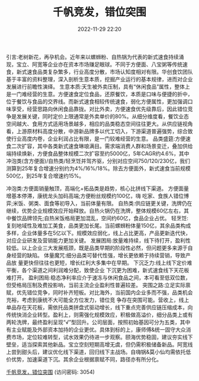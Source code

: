 ﻿---
title: 千帆竞发，错位突围
date: 2022-11-29 22:20
tags:
- 新式速食行业
updated: 
---

引言:老树新花，再孕机会。近年来以螺蛳粉、自热锅为代表的新式速食持续涌现，宝立、阿宽等企业亦在资本市场赚足眼球。不同于方便面、八宝粥等传统速食，新式速食品类复杂繁多，行业高度分散，市场认知度相对有限。华创食饮团队基于丰富的资料整理，深入剖析生意本质，挖掘产业运行的基本规律，进而对企业发展进行前瞻性演绎。
生意本质:天生被外卖压制，具有“休闲食品”属性，整体上是一门难经营的生意。方便速食定位食品，还原餐饮，本质是口味与便捷的折中，位于餐饮与食品的交界线。而新式速食相较传统速食，弱化方便属性，更加强调口味享受，经营思路向休闲食品靠拢。对比外卖，方便速食优先级靠后，因此错位竞争是发展关键，同时定价上限通常是外卖单价的80%。从细分维度看，餐饮业态空间越大、食用方式适用场景越多，相应的品类稳态空间往往更大。从供应链视角看，上游原材料高度分散，中游新品牌多以代工切入，下游渠道普遍强势，综合致使行业高度内卷，企业利润占比有限，是一门较难经营的生意。
品类盛筵:方便速食二次扩容，其中各类新式速食琳琅满目。需求端消费人群和场景变迁，叠加供给端持续焕新，方便食品整体规模二次扩容至约5000亿，5年CAGR约4.6%，其中冲泡类(含方便面)/自热类/轻烹饪并驾齐驱，分别对应空间750/120/230亿，我们测算到25年复合增速分别约为4%/16%/18%。除去方便面外，新式速食当前规模500亿，到25年复合增速约15%。
<!-- more -->
冲泡类:方便面销量触顶，高端化+拓品类是趋势，核心比拼线下渠道。
方便面量增基本停滞，康统龙头加码高端;方便粉丝规模约100亿，嗨
吃家、食族人错位博弈;米饭、粥类、面食等初导入，当前体量有限。
自热类:供应链更关键，洗牌仍在继续，优势企业规模效应开始释放。自热火锅仍在洗牌，整体规模60亿左右，其中餐饮品牌领先;自热米饭格局更加混乱，空间约60亿，食品企业占优。
轻烹饪:复刻地域性及难加工美食，品类更加长尾。当前螺蛳粉体量150亿，其余品类构成多样，企业体量多在5亿以下。规模效应弱化，线上占比更高，产品更新迭代快，对应企业研发及营销能力更加关键。
发展困局:放量难持续，线下待打开，盈利性较低。以上企业三大发展瓶颈，既是品类早期的阶段性必然，但问题更多来源于自身经营的缺陷。
体量魔咒:细分品类可替代性强，增长更依赖于持续营销，导致产品放
量更快但往往也更短，增长红利大多集中在早期。
下沉乏力:线上线下定价难平衡，各个渠道之间利润难分配，致使企业
下沉更为困难，新式速食线下天花板难打开。
盈利困局:稳态净利率应介于速冻与休闲食品之间，本可看至低双位数，
但受格局压制及费投影响，当前主流企业盈利性普遍较差。
突围之路:立足实际禀赋，优先错位竞争，同时补齐短板。对比海外，当前国内企业多而不强，品类机会充裕，考虑到康统不大可能全方位发力，错位竞
争存在突围可能。营收上，线上单品存在天花板，需依托品类拼盘式驱动增长，线下重点完善供应链压缩成本，向传统快消企业转型。盈利上，则需强化规模效应，积极做高溢价，细分品类上或有两轮洗牌，最终盈利呈现“√”型回升。公司层面，按照初始基因可分为五类，其中有主业赋能及外部资本加持的企业更优。具体到标的上，康师傅&统一固守大众消费市场，定位较难转型，试水效果仍待进一步观察。颐海优势稳固，建议夯实线下壁垒，适当探索其他新品。宝立空刻短期高增无虞，但仍需积极储备新品。阿宽线上尝到甜头后，建议优化线下渠道，回归线下主战场。自嗨锅&莫小仙均需依托低价优势，加速渠道下沉。其余企业根据禀赋不同，路径亦有所分化。

[千帆竞发，错位突围](https://url12.ctfile.com/f/3948612-735796517-d485d3?p=3054)
(访问密码: 3054)

